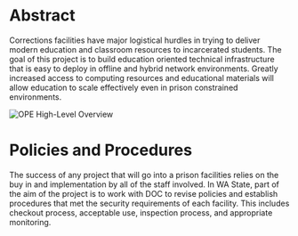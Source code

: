 # Abstract
Corrections facilities have major logistical hurdles in trying to deliver modern education and classroom resources to incarcerated students. The goal of this project is to build education oriented technical infrastructure that is easy to deploy in offline and hybrid network environments. Greatly increased access to computing resources and educational materials will allow education to scale effectively even in prison constrained environments.

![OPE High-Level Overview](https://drive.google.com/uc?id=1Xw2amnZGmVC8ohwbVmMhPEh0O5sv2wEU)
# Policies and Procedures
The success of any project that will go into a prison facilities relies on the buy in and implementation by all of the staff involved.  In WA State, part of the aim of the project is to work with DOC to revise policies and establish procedures that met the security requirements of each facility. This includes checkout process, acceptable use, inspection process, and appropriate monitoring.

